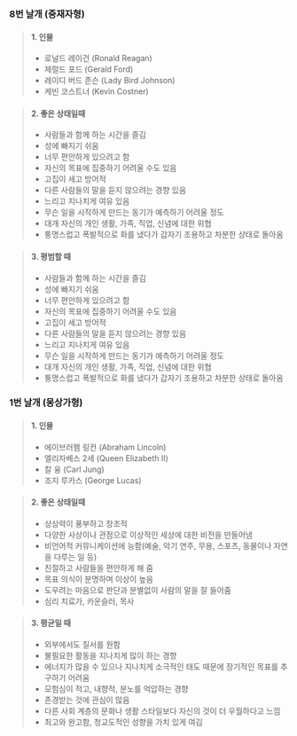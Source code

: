 ### 8번 날개 (중재자형)

> #### 1. 인물
> - 로널드 레이건 (Ronald Reagan)
> - 제럴드 포드 (Gerald Ford)
> - 레이디 버드 존슨 (Lady Bird Johnson)
> - 케빈 코스트너 (Kevin Costner)



> #### 2. 좋은 상태일때
> 
> - 사람들과 함께 하는 시간을 즐김
> - 성에 빠지기 쉬움
> - 너무 편안하게 있으려고 함
> - 자신의 목표에 집중하기 어려울 수도 있음
> - 고집이 세고 방어적
> - 다른 사람들의 말을 듣지 않으려는 경향 있음
> - 느리고 지나치게 여유 있음
> - 무슨 일을 시작하게 만드는 동기가 예측하기 어려울 정도
> - 대개 자신의 개인 생활, 가족, 직업, 신념에 대한 위협
> - 퉁명스럽고 폭발적으로 화를 냈다가 갑자기 조용하고 차분한 상태로 돌아옴


> #### 3. 평범할 때
> 
> - 사람들과 함께 하는 시간을 즐김
> - 성에 빠지기 쉬움
> - 너무 편안하게 있으려고 함
> - 자신의 목표에 집중하기 어려울 수도 있음
> - 고집이 세고 방어적
> - 다른 사람들의 말을 듣지 않으려는 경향 있음
> - 느리고 지나치게 여유 있음
> - 무슨 일을 시작하게 만드는 동기가 예측하기 어려울 정도
> - 대개 자신의 개인 생활, 가족, 직업, 신념에 대한 위협
> - 퉁명스럽고 폭발적으로 화를 냈다가 갑자기 조용하고 차분한 상태로 돌아옴


### 1번 날개 (몽상가형)

> #### 1. 인물
> 
> - 에이브러햄 링컨 (Abraham Lincoln)
> - 엘리자베스 2세 (Queen Elizabeth II)
> - 칼 융 (Carl Jung)
> - 조지 루카스 (George Lucas)


> #### 2. 좋은 상태일때
> 
> - 상상력이 풍부하고 창조적
> - 다양한 사상이나 관점으로 이상적인 세상에 대한 비전을 만들어냄
> - 비언어적 커뮤니케이션에 능함(예술, 악기 연주, 무용, 스포츠, 동물이나 자연을 다루는 일 등)
> - 친절하고 사람들을 편안하게 해 줌
> - 목표 의식이 분명하며 이상이 높음
> - 도우려는 마음으로 판단과 분별없이 사람의 말을 잘 들어줌
> - 심리 치료가, 카운슬러, 목사


> #### 3. 평균일 때
> 
> - 외부에서도 질서를 원함
> - 불필요한 활동을 지나치게 많이 하는 경향
> - 에너지가 많을 수 있으나 지나치게 소극적인 태도 때문에 장기적인 목표를 추구하기 어려움
> - 모험심이 적고, 내향적, 분노를 억압하는 경향
> - 존경받는 것에 관심이 많음
> - 다른 사회 계층의 문화나 생활 스타일보다 자신의 것이 더 우월하다고 느낌
> - 최고와 완고함, 청교도적인 성향을 가치 있게 여김
